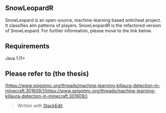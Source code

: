 ## SnowLeopardR
SnowLeopard is an open-source, machine-learning based anticheat project. It classifies aim patterns of players.
SnowLeopardR is the refactored version of SnowLeopard. For further information, please move to the link below.

## Requirements
Java 1.11+

## Please refer to (the thesis)
[https://www.spigotmc.org/threads/machine-learning-killaura-detection-in-minecraft.301609/](https://www.spigotmc.org/threads/machine-learning-killaura-detection-in-minecraft.301609/)

> Written with [StackEdit](https://stackedit.io/).